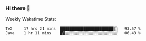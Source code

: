 ### Hi there 👋

<!--
**ericxiaseattle/ericxiaseattle** is a ✨ _special_ ✨ repository because its `README.md` (this file) appears on your GitHub profile.

Here are some ideas to get you started:

- 🔭 I’m currently working on ...
- 🌱 I’m currently learning ...
- 👯 I’m looking to collaborate on ...
- 🤔 I’m looking for help with ...
- 💬 Ask me about ...
- 📫 How to reach me: ...
- 😄 Pronouns: ...
- ⚡ Fun fact: ...
-->

Weekly Wakatime Stats:
<!--START_SECTION:waka-->
```text
TeX     17 hrs 21 mins  ███████████████████████▒░   93.57 % 
Java    1 hr 11 mins    █▓░░░░░░░░░░░░░░░░░░░░░░░   06.43 % 
```
<!--END_SECTION:waka-->
